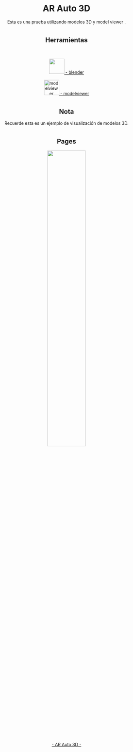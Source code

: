 <h1 align="center"> AR Auto 3D</h1>
<p align="center">
  Esta es una prueba utilizando modelos 3D y model viewer .
</p>
<h1></h1>
<h2 align="center">Herramientas</h2>
<br>
<p align="center">
  <a href="https://www.blender.org/" target="_blank" rel="blender" >
  <img src="https://upload.wikimedia.org/wikipedia/commons/0/0c/Blender_logo_no_text.svg" alt="" width="50" height="50"/>
   - blender</a>
  <br><br>
  <a href="https://modelviewer.dev/" target="_blank" rel="modelviewer">
  <img src="https://modelviewer.dev/assets/ic_modelviewer.svg" alt="modelviewer" width="50" height="50"/>
   - modelviewer</a>
</p>
<h1></h1>
<h2 align="center">Nota</h2>
  <p align="center">
    Recuerde esta es un ejemplo de visualización de modelos 3D.
  </p>
<h1></h1>
<h1></h1>
<h2 align="center">Pages</h2>
  <p align="center">
    <a href="https://cjcorpdev.github.io/AR-Auto-3D/" target="_blank" rel="modelviewer">
      <img src="https://i.imgur.com/aBOef08.gif" alt="" width="50%" height="50%"/>
   <br>- AR Auto 3D -</a>
  </p>
<h1></h1>
